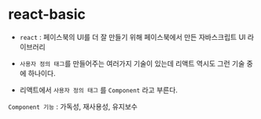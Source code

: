 # react-basic

- `react` : 페이스북의 UI를 더 잘 만들기 위해 페이스북에서 만든 자바스크립트 UI 라이브러리

- `사용자 정의 태그`를 만들어주는 여러가지 기술이 있는데 리액트 역시도 그런 기술 중에 하나이다.
- 리액트에서 `사용자 정의 태그` 를 `Component` 라고 부른다.

`Component 기능` : 가독성, 재사용성, 유지보수



